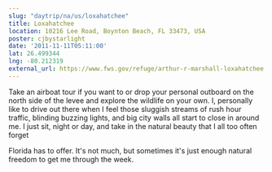 ```yaml
---
slug: "daytrip/na/us/loxahatchee"
title: Loxahatchee
location: 10216 Lee Road, Boynton Beach, FL 33473, USA
poster: cjbystarlight
date: '2011-11-11T05:11:00'
lat: 26.499344
lng: -80.212319
external_url: https://www.fws.gov/refuge/arthur-r-marshall-loxahatchee
---
```


Take an airboat tour if you want to or drop your personal outboard on the north side of the levee and explore the wildlife on your own.  I, personally like to drive out there when I feel those sluggish streams of rush hour traffic, blinding buzzing lights, and big city walls all start to close in around me.  I just sit, night or day, and take in the natural beauty that I all too often forget 

Florida has to offer.  It's not much, but sometimes it's just enough natural freedom to get me through the week.
